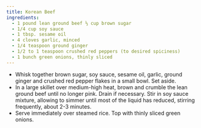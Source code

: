 ```yaml
---
title: Korean Beef
ingredients:
  - 1 pound lean ground beef ⅓ cup brown sugar
  - 1/4 cup soy sauce
  - 1 tbsp. sesame oil
  - 4 cloves garlic, minced
  - 1/4 teaspoon ground ginger
  - 1/2 to 1 teaspoon crushed red peppers (to desired spiciness)
  - 1 bunch green onions, thinly sliced
---
```


* Whisk together brown sugar, soy sauce, sesame oil, garlic, ground ginger and crushed red pepper flakes in a small bowl. Set aside.
* In a large skillet over medium-high heat, brown and crumble the lean ground beef until no longer pink. Drain if necessary. Stir in soy sauce mixture, allowing to simmer until most of the liquid has reduced, stirring frequently, about 2-3 minutes.
* Serve immediately over steamed rice. Top with thinly sliced green onions.

